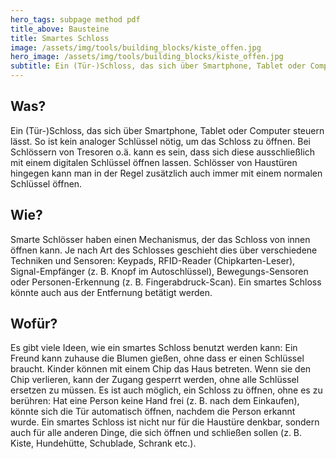 ```yaml
---
hero_tags: subpage method pdf
title_above: Bausteine
title: Smartes Schloss
image: /assets/img/tools/building_blocks/kiste_offen.jpg
hero_image: /assets/img/tools/building_blocks/kiste_offen.jpg
subtitle: Ein (Tür-)Schloss, das sich über Smartphone, Tablet oder Computer steuern lässt. So ist kein analoger Schlüssel nötig, um das Schloss zu öffnen.
---
```


## Was?

Ein (Tür-)Schloss, das sich über Smartphone, Tablet oder Computer steuern lässt. So ist kein analoger Schlüssel nötig, um das Schloss zu öffnen. Bei Schlössern von Tresoren o.ä. kann es sein, dass sich diese ausschließlich mit einem digitalen Schlüssel öffnen lassen. Schlösser von Haustüren hingegen kann man in der Regel zusätzlich auch immer mit einem normalen Schlüssel öffnen.

## Wie?

Smarte Schlösser haben einen Mechanismus, der das Schloss von innen öffnen kann. Je nach Art des Schlosses geschieht dies über verschiedene Techniken und Sensoren: Keypads, RFID-Reader (Chipkarten-Leser), Signal-Empfänger (z. B. Knopf im Autoschlüssel), Bewegungs-Sensoren oder Personen-Erkennung (z. B. Fingerabdruck-Scan). Ein smartes Schloss könnte auch aus der Entfernung betätigt werden.

## Wofür?

Es gibt viele Ideen, wie ein smartes Schloss benutzt werden kann: Ein Freund kann zuhause die Blumen gießen, ohne dass er einen Schlüssel braucht. Kinder können mit einem Chip das Haus betreten. Wenn sie den Chip verlieren, kann der Zugang gesperrt werden, ohne alle Schlüssel ersetzen zu müssen. Es ist auch möglich, ein Schloss zu öffnen, ohne es zu berühren: Hat eine Person keine Hand frei (z. B. nach dem Einkaufen), könnte sich die Tür automatisch öffnen, nachdem die Person erkannt wurde. Ein smartes Schloss ist nicht nur für die Haustüre denkbar, sondern auch für alle anderen Dinge, die sich öffnen und schließen sollen (z. B. Kiste, Hundehütte, Schublade, Schrank etc.).
